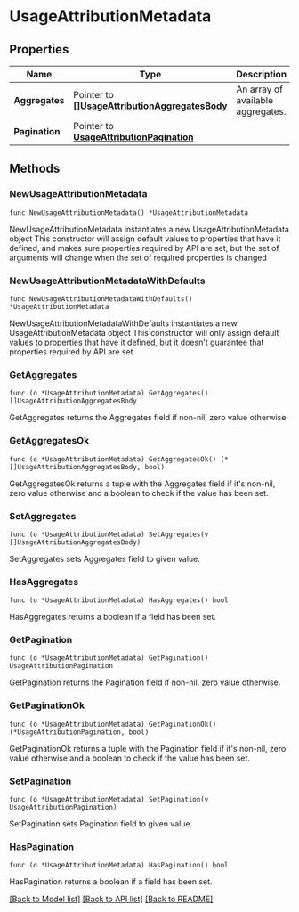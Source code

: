 # UsageAttributionMetadata

## Properties

Name | Type | Description | Notes
---- | ---- | ----------- | ------
**Aggregates** | Pointer to [**[]UsageAttributionAggregatesBody**](UsageAttributionAggregatesBody.md) | An array of available aggregates. | [optional] 
**Pagination** | Pointer to [**UsageAttributionPagination**](UsageAttributionPagination.md) |  | [optional] 

## Methods

### NewUsageAttributionMetadata

`func NewUsageAttributionMetadata() *UsageAttributionMetadata`

NewUsageAttributionMetadata instantiates a new UsageAttributionMetadata object
This constructor will assign default values to properties that have it defined,
and makes sure properties required by API are set, but the set of arguments
will change when the set of required properties is changed

### NewUsageAttributionMetadataWithDefaults

`func NewUsageAttributionMetadataWithDefaults() *UsageAttributionMetadata`

NewUsageAttributionMetadataWithDefaults instantiates a new UsageAttributionMetadata object
This constructor will only assign default values to properties that have it defined,
but it doesn't guarantee that properties required by API are set

### GetAggregates

`func (o *UsageAttributionMetadata) GetAggregates() []UsageAttributionAggregatesBody`

GetAggregates returns the Aggregates field if non-nil, zero value otherwise.

### GetAggregatesOk

`func (o *UsageAttributionMetadata) GetAggregatesOk() (*[]UsageAttributionAggregatesBody, bool)`

GetAggregatesOk returns a tuple with the Aggregates field if it's non-nil, zero value otherwise
and a boolean to check if the value has been set.

### SetAggregates

`func (o *UsageAttributionMetadata) SetAggregates(v []UsageAttributionAggregatesBody)`

SetAggregates sets Aggregates field to given value.

### HasAggregates

`func (o *UsageAttributionMetadata) HasAggregates() bool`

HasAggregates returns a boolean if a field has been set.

### GetPagination

`func (o *UsageAttributionMetadata) GetPagination() UsageAttributionPagination`

GetPagination returns the Pagination field if non-nil, zero value otherwise.

### GetPaginationOk

`func (o *UsageAttributionMetadata) GetPaginationOk() (*UsageAttributionPagination, bool)`

GetPaginationOk returns a tuple with the Pagination field if it's non-nil, zero value otherwise
and a boolean to check if the value has been set.

### SetPagination

`func (o *UsageAttributionMetadata) SetPagination(v UsageAttributionPagination)`

SetPagination sets Pagination field to given value.

### HasPagination

`func (o *UsageAttributionMetadata) HasPagination() bool`

HasPagination returns a boolean if a field has been set.


[[Back to Model list]](../README.md#documentation-for-models) [[Back to API list]](../README.md#documentation-for-api-endpoints) [[Back to README]](../README.md)


